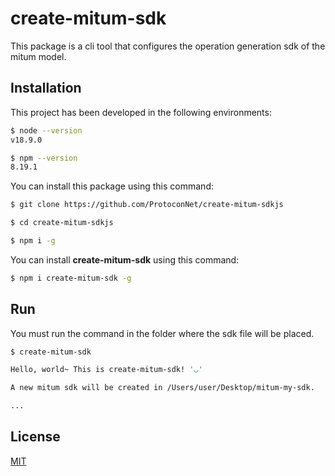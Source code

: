 # create-mitum-sdk

This package is a cli tool that configures the operation generation sdk of the mitum model.

## Installation

This project has been developed in the following environments:

```sh
$ node --version
v18.9.0

$ npm --version
8.19.1
```

You can install this package using this command:

```sh
$ git clone https://github.com/ProtoconNet/create-mitum-sdkjs

$ cd create-mitum-sdkjs

$ npm i -g
```

You can install __create-mitum-sdk__ using this command:

```sh
$ npm i create-mitum-sdk -g
```

## Run

You must run the command in the folder where the sdk file will be placed.

```sh
$ create-mitum-sdk

Hello, world~ This is create-mitum-sdk! '◡'

A new mitum sdk will be created in /Users/user/Desktop/mitum-my-sdk.

...
```

## License

[MIT](LICENSE)